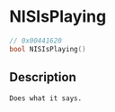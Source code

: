# NISIsPlaying
```c
// 0x00441620
bool NISIsPlaying()
```
## Description
```
Does what it says.
```

